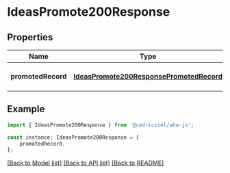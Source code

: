 # IdeasPromote200Response


## Properties

Name | Type | Description | Notes
------------ | ------------- | ------------- | -------------
**promotedRecord** | [**IdeasPromote200ResponsePromotedRecord**](IdeasPromote200ResponsePromotedRecord.md) |  | [optional] [default to undefined]

## Example

```typescript
import { IdeasPromote200Response } from '@cedricziel/aha-js';

const instance: IdeasPromote200Response = {
    promotedRecord,
};
```

[[Back to Model list]](../README.md#documentation-for-models) [[Back to API list]](../README.md#documentation-for-api-endpoints) [[Back to README]](../README.md)
